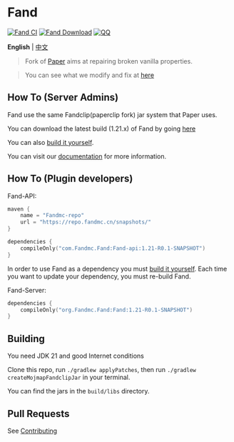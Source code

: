 Fand 
===========

[![Fand CI](https://github.com/FandMC/Fand/actions/workflows/build.yml/badge.svg)](https://github.com/FandMC/Fand/actions/workflows/Fand.yml)
[![Fand Download](https://img.shields.io/github/downloads/FandMC/Fand/total?color=0&logo=github)](https://github.com/FandMC/Fand/releases/latest)
[![QQ](https://img.shields.io/badge/QQ_Unofficial-495796642-blue)](http://qm.qq.com/cgi-bin/qm/qr?_wv=1027&k=cgotyELe3jab6rKnUM5DuWWiaNakOIzZ&authKey=L8yT48eCSzqdtJZtE2%2F7qK8G3xnqs2O5u8zAOu56YLqSLccSo%2FOcjSGkXT8GjkQ1&noverify=0&group_code=495796642)

**English** | [中文](README_cn.md)

> Fork of [Paper](https://github.com/PaperMC/Paper) aims at repairing broken vanilla properties.

> You can see what we modify and fix at [here](https://docs.fandmc.cn)

## How To (Server Admins)
Fand use the same Fandclip(paperclip fork) jar system that Paper uses.

You can download the latest build (1.21.x) of Fand by going [here](https://github.com/FandMC/Fand/releases/latest)

You can also [build it yourself](#building).

You can visit our [documentation](https://docs.fandmc.cn) for more information.

## How To (Plugin developers)
Fand-API:
```kotlin
maven {
    name = "Fandmc-repo"
    url = "https://repo.fandmc.cn/snapshots/"
}

dependencies {
    compileOnly("com.Fandmc.Fand:Fand-api:1.21-R0.1-SNAPSHOT")
}
 ```

In order to use Fand as a dependency you must [build it yourself](#building).
Each time you want to update your dependency, you must re-build Fand.

Fand-Server:
```kotlin
dependencies {
    compileOnly("org.Fandmc.Fand:Fand:1.21-R0.1-SNAPSHOT")
}
 ```

## Building

You need JDK 21 and good Internet conditions

Clone this repo, run `./gradlew applyPatches`, then run `./gradlew createMojmapFandclipJar` in your terminal.  

You can find the jars in the `build/libs` directory.

## Pull Requests

See [Contributing](docs/CONTRIBUTING.md)
